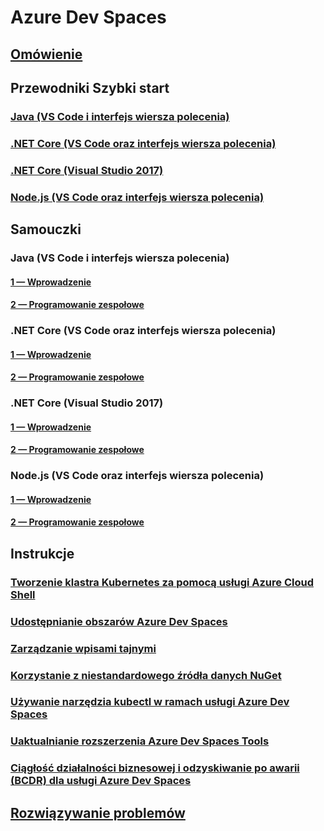 # Azure Dev Spaces
## [Omówienie](index.yml)

## Przewodniki Szybki start
### [Java (VS Code i interfejs wiersza polecenia)](quickstart-java.md)
### [.NET Core (VS Code oraz interfejs wiersza polecenia)](quickstart-netcore.md)
### [.NET Core (Visual Studio 2017)](quickstart-netcore-visualstudio.md)
### [Node.js (VS Code oraz interfejs wiersza polecenia)](quickstart-nodejs.md)

## Samouczki
### Java (VS Code i interfejs wiersza polecenia)
#### [1 — Wprowadzenie](get-started-java.md)
#### [2 — Programowanie zespołowe](team-development-java.md)
### .NET Core (VS Code oraz interfejs wiersza polecenia)
#### [1 — Wprowadzenie](get-started-netcore.md)
#### [2 — Programowanie zespołowe](team-development-netcore.md)
### .NET Core (Visual Studio 2017)
#### [1 — Wprowadzenie](get-started-netcore-visualstudio.md)
#### [2 — Programowanie zespołowe](team-development-netcore-visualstudio.md)
### Node.js (VS Code oraz interfejs wiersza polecenia)
#### [1 — Wprowadzenie](get-started-nodejs.md)
#### [2 — Programowanie zespołowe](team-development-nodejs.md)

## Instrukcje
### [Tworzenie klastra Kubernetes za pomocą usługi Azure Cloud Shell](how-to/create-cluster-cloud-shell.md)
### [Udostępnianie obszarów Azure Dev Spaces](how-to/share-dev-spaces.md)
### [Zarządzanie wpisami tajnymi](how-to/manage-secrets.md)
### [Korzystanie z niestandardowego źródła danych NuGet](how-to/use-custom-nuget-feed.md)
### [Używanie narzędzia kubectl w ramach usługi Azure Dev Spaces](how-to/use-kubectl-with-azure-dev-spaces.md)
### [Uaktualnianie rozszerzenia Azure Dev Spaces Tools](how-to/upgrade-tools.md)
### [Ciągłość działalności biznesowej i odzyskiwanie po awarii (BCDR) dla usługi Azure Dev Spaces](how-to/dev-spaces-business-continuity.md)

## [Rozwiązywanie problemów](troubleshooting.md)



